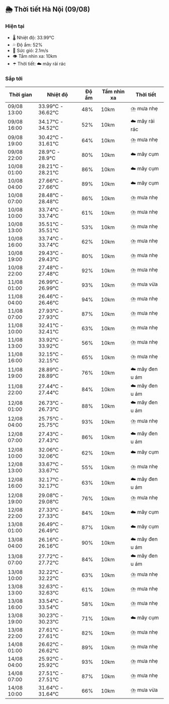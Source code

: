 ## 🌦️ Thời tiết Hà Nội (09/08)

### Hiện tại

- 🌡️ Nhiệt độ: 33.99℃
- 💦 Độ ẩm: 52%
- 💨 Sức gió: 2.1m/s
- 👁️ Tầm nhìn xa: 10km
- ☂️ Thời tiết: ☁️ mây rải rác

### Sắp tới

| Thời gian | Nhiệt độ | Độ ẩm | Tầm nhìn xa | Thời tiết |
| --- | --- | --- | --- | --- |
| 09/08 13:00 | 33.99℃ - 36.62℃ | 48% | 10km | ⛈️ mưa nhẹ |
| 09/08 16:00 | 34.17℃ - 34.52℃ | 52% | 10km | ☁️ mây rải rác |
| 09/08 19:00 | 30.42℃ - 31.61℃ | 64% | 10km | ⛈️ mưa nhẹ |
| 09/08 22:00 | 28.9℃ - 28.9℃ | 80% | 10km | ☁️ mây cụm |
| 10/08 01:00 | 28.21℃ - 28.21℃ | 86% | 10km | ☁️ mây cụm |
| 10/08 04:00 | 27.66℃ - 27.66℃ | 89% | 10km | ☁️ mây cụm |
| 10/08 07:00 | 28.48℃ - 28.48℃ | 86% | 10km | ⛈️ mưa nhẹ |
| 10/08 10:00 | 33.74℃ - 33.74℃ | 61% | 10km | ⛈️ mưa nhẹ |
| 10/08 13:00 | 35.51℃ - 35.51℃ | 53% | 10km | ⛈️ mưa nhẹ |
| 10/08 16:00 | 33.74℃ - 33.74℃ | 62% | 10km | ⛈️ mưa nhẹ |
| 10/08 19:00 | 29.43℃ - 29.43℃ | 80% | 10km | ⛈️ mưa nhẹ |
| 10/08 22:00 | 27.48℃ - 27.48℃ | 92% | 10km | ⛈️ mưa nhẹ |
| 11/08 01:00 | 26.99℃ - 26.99℃ | 93% | 10km | ⛈️ mưa vừa |
| 11/08 04:00 | 26.46℃ - 26.46℃ | 94% | 10km | ⛈️ mưa nhẹ |
| 11/08 07:00 | 27.93℃ - 27.93℃ | 87% | 10km | ⛈️ mưa nhẹ |
| 11/08 10:00 | 32.41℃ - 32.41℃ | 63% | 10km | ⛈️ mưa nhẹ |
| 11/08 13:00 | 33.92℃ - 33.92℃ | 56% | 10km | ⛈️ mưa nhẹ |
| 11/08 16:00 | 32.15℃ - 32.15℃ | 65% | 10km | ⛈️ mưa nhẹ |
| 11/08 19:00 | 28.89℃ - 28.89℃ | 76% | 10km | ☁️ mây đen u ám |
| 11/08 22:00 | 27.44℃ - 27.44℃ | 84% | 10km | ☁️ mây đen u ám |
| 12/08 01:00 | 26.73℃ - 26.73℃ | 88% | 10km | ☁️ mây đen u ám |
| 12/08 04:00 | 25.75℃ - 25.75℃ | 93% | 10km | ⛈️ mưa nhẹ |
| 12/08 07:00 | 27.43℃ - 27.43℃ | 86% | 10km | ☁️ mây đen u ám |
| 12/08 10:00 | 32.06℃ - 32.06℃ | 62% | 10km | ☁️ mây cụm |
| 12/08 13:00 | 33.67℃ - 33.67℃ | 55% | 10km | ⛈️ mưa nhẹ |
| 12/08 16:00 | 32.17℃ - 32.17℃ | 63% | 10km | ☁️ mây đen u ám |
| 12/08 19:00 | 29.08℃ - 29.08℃ | 76% | 10km | ⛈️ mưa nhẹ |
| 12/08 22:00 | 27.33℃ - 27.33℃ | 84% | 10km | ☁️ mây cụm |
| 13/08 01:00 | 26.49℃ - 26.49℃ | 87% | 10km | ☁️ mây cụm |
| 13/08 04:00 | 26.16℃ - 26.16℃ | 90% | 10km | ☁️ mây đen u ám |
| 13/08 07:00 | 27.72℃ - 27.72℃ | 84% | 10km | ☁️ mây đen u ám |
| 13/08 10:00 | 32.22℃ - 32.22℃ | 63% | 10km | ⛈️ mưa nhẹ |
| 13/08 13:00 | 32.63℃ - 32.63℃ | 61% | 10km | ⛈️ mưa nhẹ |
| 13/08 16:00 | 33.54℃ - 33.54℃ | 58% | 10km | ⛈️ mưa nhẹ |
| 13/08 19:00 | 30.23℃ - 30.23℃ | 71% | 10km | ☁️ mây cụm |
| 13/08 22:00 | 27.61℃ - 27.61℃ | 82% | 10km | ⛈️ mưa nhẹ |
| 14/08 01:00 | 26.62℃ - 26.62℃ | 89% | 10km | ⛈️ mưa nhẹ |
| 14/08 04:00 | 25.92℃ - 25.92℃ | 93% | 10km | ⛈️ mưa nhẹ |
| 14/08 07:00 | 27.51℃ - 27.51℃ | 87% | 10km | ⛈️ mưa nhẹ |
| 14/08 10:00 | 31.64℃ - 31.64℃ | 66% | 10km | ⛈️ mưa vừa |
